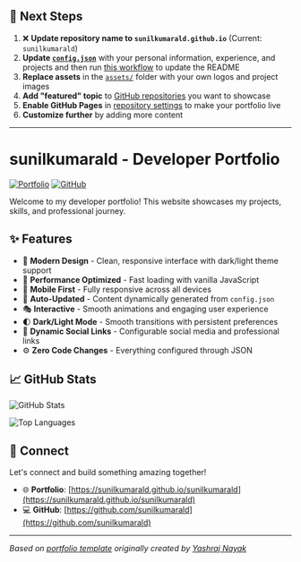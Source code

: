 ## 🚀 Next Steps

1. ❌ **Update repository name to `sunilkumarald.github.io`** (Current: `sunilkumarald`)
2. **Update [`config.json`](https://github.com/sunilkumarald/sunilkumarald/blob/main/config.json)** with your personal information, experience, and projects and then run [this workflow](https://github.com/sunilkumarald/sunilkumarald/actions/workflows/update-readme.yml) to update the README
3. **Replace assets** in the [`assets/`](https://github.com/sunilkumarald/sunilkumarald/tree/main/assets/) folder with your own logos and project images
4. **Add "featured" topic** to [GitHub repositories](https://github.com/sunilkumarald?tab=repositories) you want to showcase
5. **Enable GitHub Pages** in [repository settings](https://github.com/sunilkumarald/sunilkumarald/settings/pages) to make your portfolio live
6. **Customize further** by adding more content

---

# sunilkumarald - Developer Portfolio

<div align="left">
  
[![Portfolio](https://img.shields.io/badge/🌐_Visit_Portfolio-Live-brightgreen?style=for-the-badge)](https://sunilkumarald.github.io/sunilkumarald)
[![GitHub](https://img.shields.io/badge/GitHub-Profile-181717?style=for-the-badge&logo=github)](https://github.com/sunilkumarald)

</div>

Welcome to my developer portfolio! This website showcases my projects, skills, and professional journey.

## ✨ Features

- 🎨 **Modern Design** - Clean, responsive interface with dark/light theme support
- 🚀 **Performance Optimized** - Fast loading with vanilla JavaScript
- 📱 **Mobile First** - Fully responsive across all devices
- 🔄 **Auto-Updated** - Content dynamically generated from `config.json`
- 🎭 **Interactive** - Smooth animations and engaging user experience
- 🌓 **Dark/Light Mode** - Smooth transitions with persistent preferences
- 🔗 **Dynamic Social Links** - Configurable social media and professional links
- ⚙️ **Zero Code Changes** - Everything configured through JSON

## 📈 GitHub Stats

<div align="left">

![GitHub Stats](https://github-readme-stats.vercel.app/api?username=sunilkumarald&theme=dark&hide_border=true&include_all_commits=true&count_private=true)

![Top Languages](https://github-readme-stats.vercel.app/api/top-langs/?username=sunilkumarald&theme=dark&hide_border=true&include_all_commits=true&count_private=true&layout=compact)

</div>

## 🤝 Connect

Let's connect and build something amazing together!

- 🌐 **Portfolio**: [https://sunilkumarald.github.io/sunilkumarald](https://sunilkumarald.github.io/sunilkumarald)
- 💻 **GitHub**: [https://github.com/sunilkumarald](https://github.com/sunilkumarald)

---

*Based on [portfolio template](https://github.com/yashrajnayak/developer-portfolio) originally created by [Yashraj Nayak](https://github.com/yashrajnayak)*